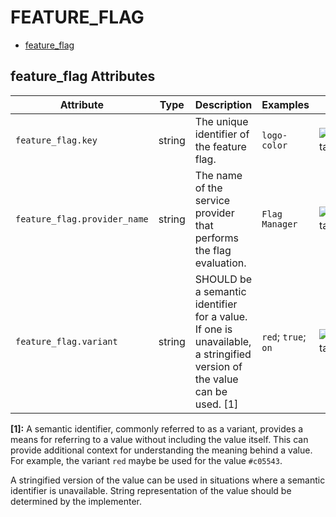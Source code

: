 <!--- Hugo front matter used to generate the website version of this page:
--->

# FEATURE_FLAG

- [feature_flag](#feature_flag)

## feature_flag Attributes

| Attribute                    | Type   | Description                                                                                                             | Examples            | Stability                                                        |
| ---------------------------- | ------ | ----------------------------------------------------------------------------------------------------------------------- | ------------------- | ---------------------------------------------------------------- |
| `feature_flag.key`           | string | The unique identifier of the feature flag.                                                                              | `logo-color`        | ![Experimental](https://img.shields.io/badge/-experimental-blue) |
| `feature_flag.provider_name` | string | The name of the service provider that performs the flag evaluation.                                                     | `Flag Manager`      | ![Experimental](https://img.shields.io/badge/-experimental-blue) |
| `feature_flag.variant`       | string | SHOULD be a semantic identifier for a value. If one is unavailable, a stringified version of the value can be used. [1] | `red`; `true`; `on` | ![Experimental](https://img.shields.io/badge/-experimental-blue) |

**[1]:** A semantic identifier, commonly referred to as a variant, provides a means
for referring to a value without including the value itself. This can
provide additional context for understanding the meaning behind a value.
For example, the variant `red` maybe be used for the value `#c05543`.

A stringified version of the value can be used in situations where a
semantic identifier is unavailable. String representation of the value
should be determined by the implementer.
